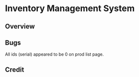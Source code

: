 # Inventory Management System

## Overview
## Bugs

All ids (serial) appeared to be 0 on prod list page.

## Credit